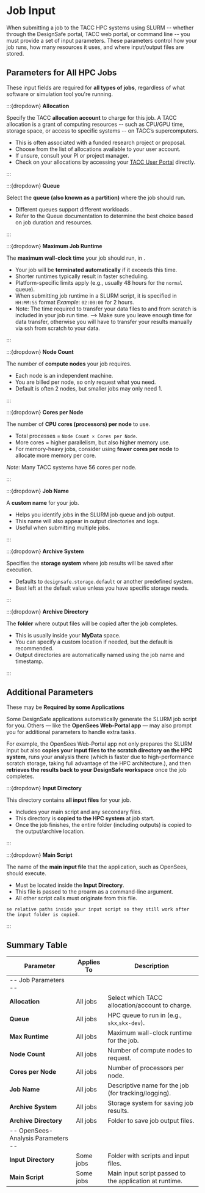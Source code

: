 # Job Input

When submitting a job to the TACC HPC systems using SLURM -- whether through the DesignSafe portal, TACC web portal, or command line -- you must provide a set of input parameters. These parameters control how your job runs, how many resources it uses, and where input/output files are stored.


## Parameters for All HPC Jobs

These input fields are required for **all types of jobs**, regardless of what software or simulation tool you're running.


:::{dropdown} **Allocation**

Specify the TACC **allocation account** to charge for this job. A TACC allocation is a grant of computing resources -- such as CPU/GPU time, storage space, or access to specific systems -- on TACC’s supercomputers.

- This is often associated with a funded research project or proposal.
- Choose from the list of allocations available to your user account.
- If unsure, consult your PI or project manager.
- Check on your allocations by accessing your [TACC User Portal](https://portal.tacc.utexas.edu/) directly.

:::

:::{dropdown} **Queue**

Select the **queue (also known as a partition)** where the job should run.

- Different queues support different workloads .
- Refer to the Queue documentation to determine the best choice based on job duration and resources.


:::

:::{dropdown} **Maximum Job Runtime**

The **maximum wall-clock time** your job should run, in .

- Your job will be **terminated automatically** if it exceeds this time.
- Shorter runtimes typically result in faster scheduling.
- Platform-specific limits apply (e.g., usually 48 hours for the `normal` queue).
- When submitting job runtime in a SLURM script, it is specified in `HH:MM:SS` format _Example_: `02:00:00` for 2 hours.
- Note: The time required to transfer your data files to and from scratch is included in your job run time. --> Make sure you leave enough time for data transfer, otherwise you will have to transfer your results manually via ssh from scratch to your data.

:::

:::{dropdown} **Node Count**

The number of **compute nodes** your job requires.

- Each node is an independent machine.
- You are billed per node, so only request what you need.
- Default is often 2 nodes, but smaller jobs may only need 1.

:::

:::{dropdown} **Cores per Node**

The number of **CPU cores (processors) per node** to use.

- Total processes = `Node Count × Cores per Node`.
- More cores = higher parallelism, but also higher memory use.
- For memory-heavy jobs, consider using **fewer cores per node** to allocate more memory per core.

_Note_: Many TACC systems have 56 cores per node.

:::

:::{dropdown} **Job Name**

A **custom name** for your job.

- Helps you identify jobs in the SLURM job queue and job output.
- This name will also appear in output directories and logs.
- Useful when submitting multiple jobs.

:::

:::{dropdown} **Archive System**

Specifies the **storage system** where job results will be saved after execution.

- Defaults to `designsafe.storage.default` or another predefined system.
- Best left at the default value unless you have specific storage needs.

:::

:::{dropdown} **Archive Directory**

The **folder** where output files will be copied after the job completes.

- This is usually inside your **MyData** space.
- You can specify a custom location if needed, but the default is recommended.
- Output directories are automatically named using the job name and timestamp.

:::

## Additional Parameters
These may be **Required by some Applications**

Some DesignSafe applications automatically generate the SLURM job script for you. Others — like the **OpenSees Web-Portal app** — may also prompt you for additional parameters to handle extra tasks.

For example, the OpenSees Web-Portal app not only prepares the SLURM input but also **copies your input files to the scratch directory on the HPC system**, runs your analysis there (which is faster due to high-performance scratch storage, taking full advantage of the HPC architecture.), and then **retrieves the results back to your DesignSafe workspace** once the job completes.



:::{dropdown} **Input Directory**

This directory contains **all input files** for your job.

- Includes your main script and any secondary files.
- This directory is **copied to the HPC system** at job start.
- Once the job finishes, the entire folder (including outputs) is copied to the output/archive location.

:::

:::{dropdown} **Main Script**

The name of the **main input file** that the application, such as OpenSees, should execute.

- Must be located inside the **Input Directory**.
- This file is passed to the proarm as a command-line argument.
- All other script calls must originate from this file.

```{tip}
se relative paths inside your input script so they still work after the input folder is copied.
```

:::

## Summary Table

| Parameter             | Applies To        | Description |
|-----------------------|------------------|-------------|
| -- Job Parameters -- |
| **Allocation**        | All jobs          | Select which TACC allocation/account to charge. |
| **Queue**             | All jobs          | HPC queue to run in (e.g., `skx`,`skx-dev`). |
| **Max Runtime**       | All jobs          | Maximum wall-clock runtime for the job. |
| **Node Count**        | All jobs          | Number of compute nodes to request. |
| **Cores per Node**    | All jobs          | Number of processors per node. |
| **Job Name**          | All jobs          | Descriptive name for the job (for tracking/logging). |
| **Archive System**    | All jobs          | Storage system for saving job results. |
| **Archive Directory** | All jobs          | Folder to save job output files. |
| -- OpenSees-Analysis Parameters -- |
| **Input Directory**   | Some jobs         | Folder with scripts and input files. |
| **Main Script**       | Some jobs         | Main input script passed to the application at runtime. |

